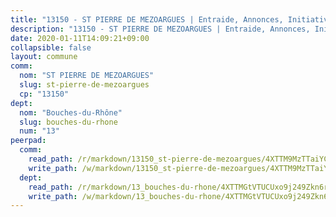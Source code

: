 ```yaml
---
title: "13150 - ST PIERRE DE MEZOARGUES | Entraide, Annonces, Initiatives"
description: "13150 - ST PIERRE DE MEZOARGUES | Entraide, Annonces, Initiatives"
date: 2020-01-11T14:09:21+09:00
collapsible: false
layout: commune
comm:
  nom: "ST PIERRE DE MEZOARGUES"
  slug: st-pierre-de-mezoargues
  cp: "13150"
dept:
  nom: "Bouches-du-Rhône"
  slug: bouches-du-rhone
  num: "13"
peerpad:
  comm:
    read_path: /r/markdown/13150_st-pierre-de-mezoargues/4XTTM9MzTTaiYC8Y98DJGRhde3Lvy5yfRwXrMQp3Mg81ffVC4
    write_path: /w/markdown/13150_st-pierre-de-mezoargues/4XTTM9MzTTaiYC8Y98DJGRhde3Lvy5yfRwXrMQp3Mg81ffVC4-K3TgUx8t1N5Fp4Mxj7sxqKkq4PLUkj51ACsDZE1KJ8EC2qGx3oNy4DdQuLR2x52qe9TGQSqY3woJwAGD5x3hYzZEd8RFx4MXJnRGe1FNPjrxhr7rrq9F8Kdsi4ymT5SLT2unX79S
  dept:
    read_path: /r/markdown/13_bouches-du-rhone/4XTTMGtVTUCUxo9j249Zkn6r5z67vkBKFx7SWcNAdBiijLzYx
    write_path: /w/markdown/13_bouches-du-rhone/4XTTMGtVTUCUxo9j249Zkn6r5z67vkBKFx7SWcNAdBiijLzYx-K3TgUQoTm1Lz1H8LRjASEztiyqqQKy9EUEcGaVpwo1FVMMbiWEhF9RSQMJctmMSD67TJhyVekkDxasHTfX5jCrQmcuLABSeNFuKpwizT8nmuazBWw83TTobURaiCZWixU2FddafS
---
```



